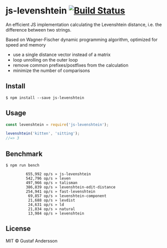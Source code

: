 # js-levenshtein [![Build Status](https://travis-ci.org/gustf/js-levenshtein.svg?branch=master)](https://travis-ci.org/gustf/js-levenshtein)

An efficient JS implementation calculating the Levenshtein distance, i.e. the difference between two strings.

Based on Wagner-Fischer dynamic programming algorithm, optimized for speed and memory
 - use a single distance vector instead of a matrix
 - loop unrolling on the outer loop
 - remove common prefixes/postfixes from the calculation
 - minimize the number of comparisons

## Install

```
$ npm install --save js-levenshtein
```


## Usage

```js
const levenshtein = require('js-levenshtein');

levenshtein('kitten', 'sitting');
//=> 3
```


## Benchmark

```
$ npm run bench
```

```
         655,992 op/s » js-levenshtein
         542,796 op/s » leven
         497,966 op/s » talisman
         386,839 op/s » levenshtein-edit-distance
         254,941 op/s » fast-levenshtein
          69,857 op/s » levenshtein-component
          21,688 op/s » levdist
          24,631 op/s » ld
          21,834 op/s » natural
          13,984 op/s » levenshtein
```



## License

MIT © Gustaf Andersson